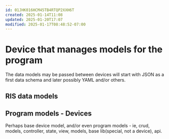 ```yaml
---
id: 01JHK016HCM45TB4RTQP2XXH6T
created: 2025-01-14T11:08
updated: 2025-01-20T17:07
modified: 2025-01-17T08:48:52-07:00
---
```


# Device that manages models for the program

The data models may be passed between devices will start with JSON as a first data schema and later possibly YAML and/or others.


## RIS data models

## Program models - Devices
Perhaps base device model, and/or even program models - ie, crud, models, controller, state, view, models, base lib(special, not a device), api. 







